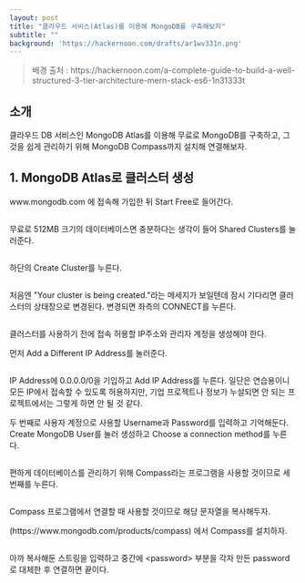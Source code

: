 ```yaml
---
layout: post
title: "클라우드 서비스(Atlas)를 이용해 MongoDB를 구축해보자"
subtitle: ""
background: 'https://hackernoon.com/drafts/ar1wv331n.png'
---
```

<blockquote class="blockquote">배경 출처 : https://hackernoon.com/a-complete-guide-to-build-a-well-structured-3-tier-architecture-mern-stack-es6-1n31333t</blockquote>

<h2 class="section-heading">소개</h2>

<p>클라우드 DB 서비스인 MongoDB Atlas를 이용해 무료로 MongoDB를 구축하고, 그것을 쉽게 관리하기 위해 MongoDB Compass까지 설치해 연결해보자.</p>

<h2 class="section-heading">1. MongoDB Atlas로 클러스터 생성</h2>
<p>www.mongodb.com 에 접속해 가입한 뒤 Start Free로 들어간다.</p>

<img class="img-fluid" src="../img/MongoDB1/1.jpg" alt="">
<p>무료로 512MB 크기의 데이터베이스면 충분하다는 생각이 들어 Shared Clusters를 눌러준다.</p>

<img class="img-fluid" src="../img/MongoDB1/2.jpg" alt="">
<p>하단의 Create Cluster를 누른다.</p>

<img class="img-fluid" src="../img/MongoDB1/3.png" alt="">
<p>처음엔 "Your cluster is being created."라는 메세지가 보일텐데 잠시 기다리면 클러스터의 상태창으로 변경된다. 변경되면 좌측의 CONNECT를 누른다.</p>

<img class="img-fluid" src="../img/MongoDB1/4.jpg" alt="">
<p>클러스터를 사용하기 전에 접속 허용할 IP주소와 관리자 계정을 생성해야 한다.</p>
<p>먼저 Add a Different IP Address를 눌러준다.</p>

<img class="img-fluid" src="../img/MongoDB1/5.jpg" alt="">
<p>IP Address에 0.0.0.0/0을 기입하고 Add IP Address를 누른다. 일단은 연습용이니 모든 IP에서 접속할 수 있도록 허용하지만, 기업 프로젝트나 정보가 누설되면 안 되는 프로젝트에서는 그렇게 하면 안 될 것 같다.</p>
<p>두 번째로 사용자 계정으로 사용할 Username과 Password를 입력하고 기억해둔다. Create MongoDB User를 눌러 생성하고 Choose a connection method를 누른다.</p>

<img class="img-fluid" src="../img/MongoDB1/6.jpg" alt="">
<p>편하게 데이터베이스를 관리하기 위해 Compass라는 프로그램을 사용할 것이므로 세 번째를 누른다.</p>

<img class="img-fluid" src="../img/MongoDB1/8.jpg" alt="">
<p>Compass 프로그램에서 연결할 때 사용할 것이므로 해당 문자열을 복사해두자.</p>

<p>(https://www.mongodb.com/products/compass) 에서 Compass를 설치하자.</p>

<img class="img-fluid" src="../img/MongoDB1/9.png" alt="">
<p>아까 복사해둔 스트링을 입력하고 중간에 &lt;password&gt; 부분을 각자 만든 password로 대체한 후 연결하면 끝이다.</p>



